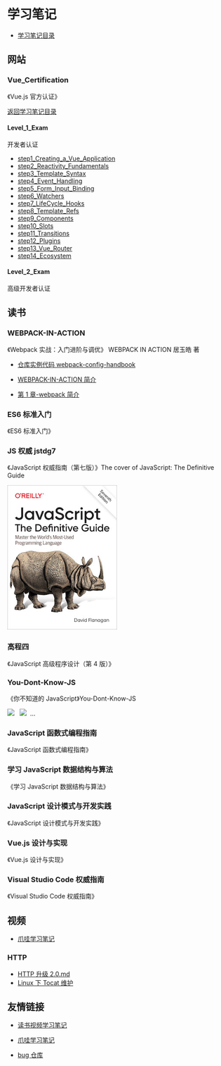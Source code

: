 # 学习笔记

- [学习笔记目录](/README.md)

## 网站

### Vue_Certification

《Vue.js 官方认证》

[返回学习笔记目录](/README.md)

#### Level_1_Exam

开发者认证

- [step1_Creating_a_Vue_Application](/Vue_Certification/Level_1_Exam/step1_Creating_a_Vue_Application.md)
- [step2_Reactivity_Fundamentals](/Vue_Certification/Level_1_Exam/step2_Reactivity_Fundamentals.md)
- [step3_Template_Syntax](/Vue_Certification/Level_1_Exam/step3_Template_Syntax.md)
- [step4_Event_Handling](/Vue_Certification/Level_1_Exam/step4_Event_Handling.md)
- [step5_Form_Input_Binding](/Vue_Certification/Level_1_Exam/step5_Form_Input_Binding.md)
- [step6_Watchers](/Vue_Certification/Level_1_Exam/step6_Watchers.md)
- [step7_LifeCycle_Hooks](/Vue_Certification/Level_1_Exam/step7_LifeCycle_Hooks.md)
- [step8_Template_Refs](/Vue_Certification/Level_1_Exam/step8_Template_Refs.md)
- [step9_Components](/Vue_Certification/Level_1_Exam/step9_Components.md)
- [step10_Slots](/Vue_Certification/Level_1_Exam/step10_Slots.md)
- [step11_Transitions](/Vue_Certification/Level_1_Exam/step11_Transitions.md)
- [step12_Plugins](/Vue_Certification/Level_1_Exam/step12_Plugins.md)
- [step13_Vue_Router](/Vue_Certification/Level_1_Exam/step13_Vue_Router.md)
- [step14_Ecosystem](/Vue_Certification/Level_1_Exam/step14_Ecosystem.md)

#### Level_2_Exam

高级开发者认证

## 读书

### WEBPACK-IN-ACTION

《Webpack 实战：入门进阶与调优》 WEBPACK IN ACTION 居玉皓 著

- [仓库实例代码 webpack-config-handbook](https://github.com/yuhaoju/webpack-config-handbook)

- [WEBPACK-IN-ACTION 简介](/WEBPACK-IN-ACTION/README.md)

- [第 1 章-webpack 简介](/WEBPACK-IN-ACTION/第1章-webpack简介.md)

### ES6 标准入门

《ES6 标准入门》

### JS 权威 jstdg7

《JavaScript 权威指南（第七版）》The cover of JavaScript: The Definitive Guide

![The cover of JavaScript: The Definitive Guide](/imgs/jstdg7.jpg)

### 高程四

《JavaScript 高级程序设计（第 4 版）》

### You-Dont-Know-JS

《你不知道的 JavaScript》You-Dont-Know-JS

<a href="https://leanpub.com/ydkjsy-get-started"><img src="get-started/images/cover.png" width="75"></a>&nbsp;&nbsp;
<a href="https://leanpub.com/ydkjsy-scope-closures"><img src="scope-closures/images/cover.png" width="75"></a>&nbsp;&nbsp;...

### JavaScript 函数式编程指南

《JavaScript 函数式编程指南》

### 学习 JavaScript 数据结构与算法

《学习 JavaScript 数据结构与算法》

### JavaScript 设计模式与开发实践

《JavaScript 设计模式与开发实践》

### Vue.js 设计与实现

《Vue.js 设计与实现》

### Visual Studio Code 权威指南

《Visual Studio Code 权威指南》

## 视频

- [爪哇学习笔记](https://github.com/djsz3y/zhaowa-study-notes)

### HTTP

- [HTTP 升级 2.0.md](/video/HTTP/HTTP升级2.0.md)
- [Linux 下 Tocat 维护](/video/HTTP/Linux下Tocat维护.md)

## 友情链接

- [读书视频学习笔记](https://github.com/djsz3y/learning-notes)

- [爪哇学习笔记](https://github.com/djsz3y/zhaowa-study-notes)

- [bug 仓库](https://github.com/djsz3y/bug-repository)
